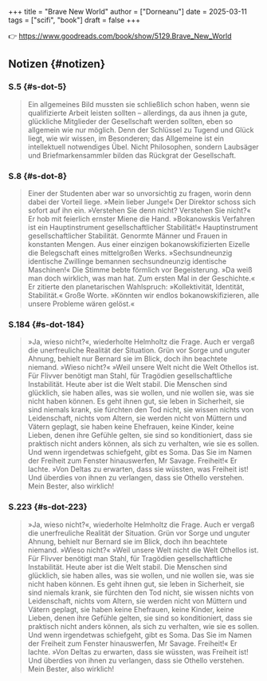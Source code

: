 +++
title = "Brave New World"
author = ["Dorneanu"]
date = 2025-03-11
tags = ["scifi", "book"]
draft = false
+++

👉 <https://www.goodreads.com/book/show/5129.Brave_New_World>


## Notizen {#notizen}


### S.5 {#s-dot-5}

> Ein allgemeines Bild mussten sie schließlich schon haben, wenn sie qualifizierte Arbeit
> leisten sollten – allerdings, da aus ihnen ja gute, glückliche Mitglieder der Gesellschaft
> werden sollten, eben so allgemein wie nur möglich. Denn der Schlüssel zu Tugend und Glück
> liegt, wie wir wissen, im Besonderen; das Allgemeine ist ein intellektuell notwendiges
> Übel. Nicht Philosophen, sondern Laubsäger und Briefmarkensammler bilden das Rückgrat der
> Gesellschaft.


### S.8 {#s-dot-8}

> Einer der Studenten aber war so unvorsichtig zu fragen, worin denn dabei der Vorteil
> liege. »Mein lieber Junge!« Der Direktor schoss sich sofort auf ihn ein. »Verstehen Sie
> denn nicht? Verstehen Sie nicht?« Er hob mit feierlich ernster Miene die Hand.
> »Bokanowskis Verfahren ist ein Hauptinstrument gesellschaftlicher Stabilität!«
> Hauptinstrument gesellschaftlicher Stabilität. Genormte Männer und Frauen in konstanten
> Mengen. Aus einer einzigen bokanowskifizierten Eizelle die Belegschaft eines mittelgroßen
> Werks. »Sechsundneunzig identische Zwillinge bemannen sechsundneunzig identische
> Maschinen!« Die Stimme bebte förmlich vor Begeisterung. »Da weiß man doch wirklich, was
> man hat. Zum ersten Mal in der Geschichte.« Er zitierte den planetarischen Wahlspruch:
> »Kollektivität, Identität, Stabilität.« Große Worte. »Könnten wir endlos
> bokanowskifizieren, alle unsere Probleme wären gelöst.«


### S.184 {#s-dot-184}

> »Ja, wieso nicht?«, wiederholte Helmholtz die Frage. Auch er vergaß die unerfreuliche
> Realität der Situation. Grün vor Sorge und unguter Ahnung, behielt nur Bernard sie im
> Blick, doch ihn beachtete niemand. »Wieso nicht?« »Weil unsere Welt nicht die Welt
> Othellos ist. Für Flivver benötigt man Stahl, für Tragödien gesellschaftliche
> Instabilität. Heute aber ist die Welt stabil. Die Menschen sind glücklich, sie haben
> alles, was sie wollen, und nie wollen sie, was sie nicht haben können. Es geht ihnen gut,
> sie leben in Sicherheit, sie sind niemals krank, sie fürchten den Tod nicht, sie wissen
> nichts von Leidenschaft, nichts vom Altern, sie werden nicht von Müttern und Vätern
> geplagt, sie haben keine Ehefrauen, keine Kinder, keine Lieben, denen ihre Gefühle gelten,
> sie sind so konditioniert, dass sie praktisch nicht anders können, als sich zu verhalten,
> wie sie es sollen. Und wenn irgendetwas schiefgeht, gibt es Soma. Das Sie im Namen der
> Freiheit zum Fenster hinauswerfen, Mr Savage. Freiheit!« Er lachte. »Von Deltas zu
> erwarten, dass sie wüssten, was Freiheit ist! Und überdies von ihnen zu verlangen, dass
> sie Othello verstehen. Mein Bester, also wirklich!


### S.223 {#s-dot-223}

> »Ja, wieso nicht?«, wiederholte Helmholtz die Frage. Auch er vergaß die unerfreuliche
> Realität der Situation. Grün vor Sorge und unguter Ahnung, behielt nur Bernard sie im
> Blick, doch ihn beachtete niemand. »Wieso nicht?« »Weil unsere Welt nicht die Welt
> Othellos ist. Für Flivver benötigt man Stahl, für Tragödien gesellschaftliche
> Instabilität. Heute aber ist die Welt stabil. Die Menschen sind glücklich, sie haben
> alles, was sie wollen, und nie wollen sie, was sie nicht haben können. Es geht ihnen gut,
> sie leben in Sicherheit, sie sind niemals krank, sie fürchten den Tod nicht, sie wissen
> nichts von Leidenschaft, nichts vom Altern, sie werden nicht von Müttern und Vätern
> geplagt, sie haben keine Ehefrauen, keine Kinder, keine Lieben, denen ihre Gefühle gelten,
> sie sind so konditioniert, dass sie praktisch nicht anders können, als sich zu verhalten,
> wie sie es sollen. Und wenn irgendetwas schiefgeht, gibt es Soma. Das Sie im Namen der
> Freiheit zum Fenster hinauswerfen, Mr Savage. Freiheit!« Er lachte. »Von Deltas zu
> erwarten, dass sie wüssten, was Freiheit ist! Und überdies von ihnen zu verlangen, dass
> sie Othello verstehen. Mein Bester, also wirklich!
